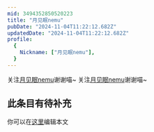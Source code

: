 ```yaml
---
mid: 3494352850520223
title: "月见眠nemu"
pubDate: "2024-11-04T11:22:12.682Z"
updatedDate: "2024-11-04T11:22:12.682Z"
profile:
  {
    Nickname: ["月见眠nemu"],
  }
---
```


关注[月见眠nemu](https://space.bilibili.com/3494352850520223)谢谢喵~ 关注[月见眠nemu](https://space.bilibili.com/3494352850520223)谢谢喵~

## 此条目有待补充
你可以在[这里](https://github.com/Yuhanawa/VTuber.ICU-Content/edit/master/v/月见眠nemu/index.md)编辑本文
